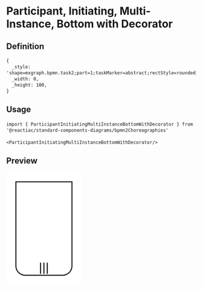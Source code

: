 # Participant, Initiating, Multi-Instance, Bottom with Decorator

## Definition

```
{
  _style: 'shape=mxgraph.bpmn.task2;part=1;taskMarker=abstract;rectStyle=rounded;topLeftStyle=square;topRightStyle=square;verticalAlign=top;isLoopMultiParallel=1;whiteSpace=wrap;html=1;',
  _width: 0,
  _height: 100,
}
```

## Usage

```
import { ParticipantInitiatingMultiInstanceBottomWithDecorator } from '@reactiac/standard-components-diagrams/bpmn2Choreographies'

<ParticipantInitiatingMultiInstanceBottomWithDecorator/>
```

## Preview

<img src="./participant-initiating-multi-instance-bottom-with-decorator.png" width="200"/>
